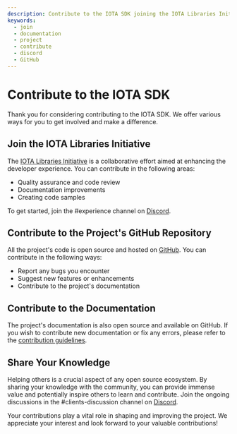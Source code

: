 ```yaml
---
description: Contribute to the IOTA SDK joining the IOTA Libraries Initiative, contributing to the official GitHub repository or sharing your knowledge on Discord.
keywords:
  - join
  - documentation
  - project
  - contribute
  - discord
  - GitHub
---
```


# Contribute to the IOTA SDK

Thank you for considering contributing to the IOTA SDK. We offer various ways for you to get involved and make a
difference.

## Join the IOTA Libraries Initiative

The [IOTA Libraries Initiative](https://github.com/iota-community/X-Team_IOTA_Libraries) is a collaborative effort aimed
at enhancing the developer experience. You can contribute in the following areas:

- Quality assurance and code review
- Documentation improvements
- Creating code samples

To get started, join the #experience channel on [Discord](https://discord.iota.org).

## Contribute to the Project's GitHub Repository

All the project's code is open source and hosted on [GitHub](https://github.com/iotaledger/iota-sdk). You can contribute
in the following ways:

- Report any bugs you encounter
- Suggest new features or enhancements
- Contribute to the project's documentation

## Contribute to the Documentation

The project's documentation is also open source and available on GitHub. If you wish to contribute new documentation or
fix any errors, please refer to
the [contribution guidelines](https://github.com/iotaledger/documentation/blob/develop/.github/CONTRIBUTING.md).

## Share Your Knowledge

Helping others is a crucial aspect of any open source ecosystem. By sharing your knowledge with the community, you can
provide immense value and potentially inspire others to learn and contribute. Join the ongoing discussions in the
#clients-discussion channel on [Discord](https://discord.iota.org).

Your contributions play a vital role in shaping and improving the project. We appreciate your interest and look forward
to your valuable contributions!
